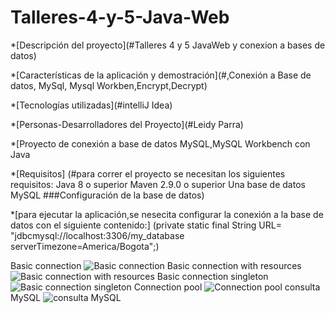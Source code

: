 # Talleres-4-y-5-Java-Web
*[Descripción del proyecto](#Talleres 4 y 5 JavaWeb y conexion a bases de datos)

*[Características de la aplicación y demostración](#,Conexión a Base de datos, MySql, Mysql Workben,Encrypt,Decrypt)

*[Tecnologías utilizadas](#intelliJ Idea)

*[Personas-Desarrolladores del Proyecto](#Leidy Parra)

*[Proyecto de conexión a base de datos MySQL,MySQL Workbench con Java

*[Requisitos] (#para correr el proyecto se necesitan los siguientes requisitos: Java 8 o superior Maven 2.9.0 o superior Una base de datos MySQL ###Configuración de la base de datos)

*[para ejecutar la aplicación,se nesecita configurar la conexión a la base de datos con el siguiente contenido:] (private static final String URL= "jdbcmysql://localhost:3306/my_database serverTimezone=America/Bogota";)


Basic connection
![Basic connection](https://user-images.githubusercontent.com/128449316/236560133-3486a9e0-1526-4110-8dbe-cfcae42537db.png)
Basic connection  with resources
![Basic connection  with resources](https://user-images.githubusercontent.com/128449316/236560150-ec059c2e-6ae1-49bc-9dad-97c4f2f9b105.png)
Basic connection  singleton
![Basic connection  singleton](https://user-images.githubusercontent.com/128449316/236560160-ed695a55-545c-42a3-93c1-ec70cea523a4.png)
Connection pool
![Connection pool](https://user-images.githubusercontent.com/128449316/236560171-ec30b959-6657-45c2-9241-709a7b5bae1d.png)
consulta MySQL
![consulta MySQL](https://user-images.githubusercontent.com/128449316/236560182-13c51f50-daf6-4285-8940-8c4a501e6398.png)
